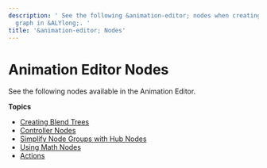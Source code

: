```yaml
---
description: ' See the following &animation-editor; nodes when creating your animation
  graph in &ALYlong;. '
title: '&animation-editor; Nodes'
---
```

# Animation Editor Nodes<a name="animation-editor-node"></a>

See the following nodes available in the Animation Editor\.

**Topics**
+ [Creating Blend Trees](animation-editor-creating-blend-trees.md)
+ [Controller Nodes](animation-editor-controller-nodes.md)
+ [Simplify Node Groups with Hub Nodes](animation-editor-using-hub-nodes-to-simplify-groups.md)
+ [Using Math Nodes](animation-editor-math-nodes.md)
+ [Actions](animation-editor-actions.md)